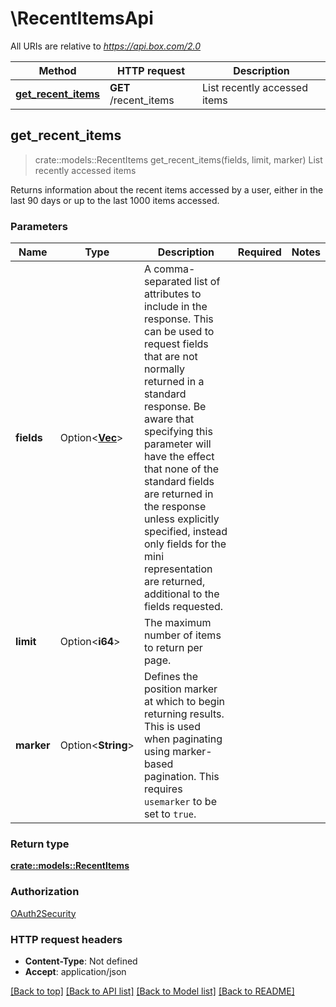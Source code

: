 # \RecentItemsApi

All URIs are relative to *https://api.box.com/2.0*

Method | HTTP request | Description
------------- | ------------- | -------------
[**get_recent_items**](RecentItemsApi.md#get_recent_items) | **GET** /recent_items | List recently accessed items



## get_recent_items

> crate::models::RecentItems get_recent_items(fields, limit, marker)
List recently accessed items

Returns information about the recent items accessed by a user, either in the last 90 days or up to the last 1000 items accessed.

### Parameters


Name | Type | Description  | Required | Notes
------------- | ------------- | ------------- | ------------- | -------------
**fields** | Option<[**Vec<String>**](String.md)> | A comma-separated list of attributes to include in the response. This can be used to request fields that are not normally returned in a standard response.  Be aware that specifying this parameter will have the effect that none of the standard fields are returned in the response unless explicitly specified, instead only fields for the mini representation are returned, additional to the fields requested. |  |
**limit** | Option<**i64**> | The maximum number of items to return per page. |  |
**marker** | Option<**String**> | Defines the position marker at which to begin returning results. This is used when paginating using marker-based pagination.  This requires `usemarker` to be set to `true`. |  |

### Return type

[**crate::models::RecentItems**](RecentItems.md)

### Authorization

[OAuth2Security](../README.md#OAuth2Security)

### HTTP request headers

- **Content-Type**: Not defined
- **Accept**: application/json

[[Back to top]](#) [[Back to API list]](../README.md#documentation-for-api-endpoints) [[Back to Model list]](../README.md#documentation-for-models) [[Back to README]](../README.md)

